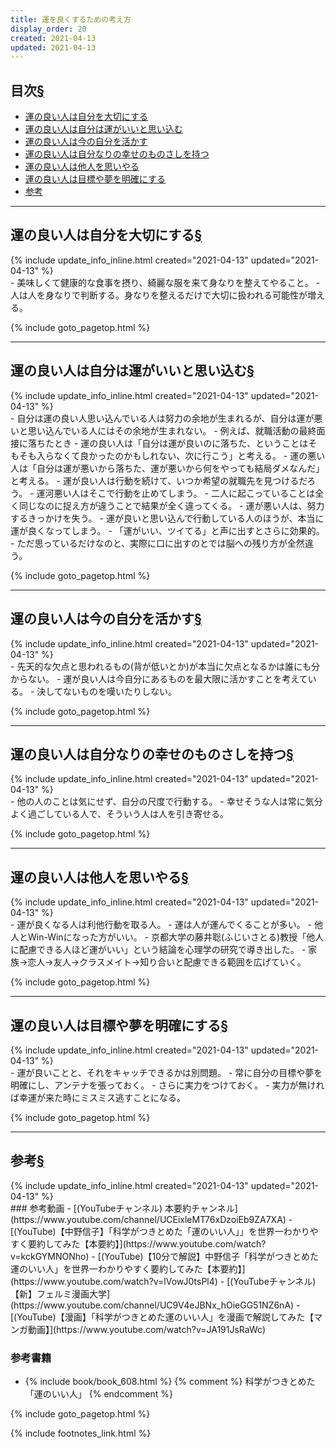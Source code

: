 ```yaml
---
title: 運を良くするための考え方
display_order: 20
created: 2021-04-13
updated: 2021-04-13
---
```


## <a name="index">目次</a><a href="#目次">§</a>

<ul id="index_ul">
<li><a href="#lucky-people-take-care-of-themselves">運の良い人は自分を大切にする</a></li>
<li><a href="#lucky-people-believe-they-are-lucky">運の良い人は自分は運がいいと思い込む</a></li>
<li><a href="#lucky-people-make-the-most-of-what-they-have">運の良い人は今の自分を活かす</a></li>
<li><a href="#lucky-people-have-their-own-measure-of-happiness">運の良い人は自分なりの幸せのものさしを持つ</a></li>
<li><a href="#lucky-people-are-considerate-of-others">運の良い人は他人を思いやる</a></li>
<li><a href="#lucky-people-have-clear-goals-and-dreams">運の良い人は目標や夢を明確にする</a></li>
<li><a href="#reference">参考</a></li>
</ul>

* * *
## <a name="lucky-people-take-care-of-themselves">運の良い人は自分を大切にする</a><a href="#lucky-people-take-care-of-themselves">§</a>
<div class="chapter-updated">{% include update_info_inline.html created="2021-04-13" updated="2021-04-13" %}</div>
- 美味しくて健康的な食事を摂り、綺麗な服を来て身なりを整えてやること。
- 人は人を身なりで判断する。身なりを整えるだけで大切に扱われる可能性が増える。

{% include goto_pagetop.html %}

* * *
## <a name="lucky-people-believe-they-are-lucky">運の良い人は自分は運がいいと思い込む</a><a href="#lucky-people-believe-they-are-lucky">§</a>
<div class="chapter-updated">{% include update_info_inline.html created="2021-04-13" updated="2021-04-13" %}</div>
- 自分は運の良い人思い込んでいる人は努力の余地が生まれるが、自分は運が悪いと思い込んでいる人にはその余地が生まれない。
  - 例えば、就職活動の最終面接に落ちたとき
    - 運の良い人は「自分は運が良いのに落ちた、ということはそもそも入らなくて良かったのかもしれない、次に行こう」と考える。
    - 運の悪い人は「自分は運が悪いから落ちた、運が悪いから何をやっても結局ダメなんだ」と考える。
    - 運が良い人は行動を続けて、いつか希望の就職先を見つけるだろう。
    - 運河悪い人はそこで行動を止めてしまう。
    - 二人に起こっていることは全く同じなのに捉え方が違うことで結果が全く違ってくる。
  - 運が悪い人は、努力するきっかけを失う。
  - 運が良いと思い込んで行動している人のほうが、本当に運が良くなってしまう。
- 「運がいい、ツイてる」と声に出すとさらに効果的。
  - ただ思っているだけなのと、実際に口に出すのとでは脳への残り方が全然違う。

{% include goto_pagetop.html %}

* * *
## <a name="lucky-people-make-the-most-of-what-they-have">運の良い人は今の自分を活かす</a><a href="#lucky-people-make-the-most-of-what-they-have">§</a>
<div class="chapter-updated">{% include update_info_inline.html created="2021-04-13" updated="2021-04-13" %}</div>
- 先天的な欠点と思われるもの(背が低いとか)が本当に欠点となるかは誰にも分からない。
- 運が良い人は今自分にあるものを最大限に活かすことを考えている。
- 決してないものを嘆いたりしない。

{% include goto_pagetop.html %}

* * *
## <a name="lucky-people-have-their-own-measure-of-happiness">運の良い人は自分なりの幸せのものさしを持つ</a><a href="#lucky-people-have-their-own-measure-of-happiness">§</a>
<div class="chapter-updated">{% include update_info_inline.html created="2021-04-13" updated="2021-04-13" %}</div>
- 他の人のことは気にせず、自分の尺度で行動する。
- 幸せそうな人は常に気分よく過ごしている人で、そういう人は人を引き寄せる。

{% include goto_pagetop.html %}

* * *
## <a name="lucky-people-are-considerate-of-others">運の良い人は他人を思いやる</a><a href="#lucky-people-are-considerate-of-others">§</a>
<div class="chapter-updated">{% include update_info_inline.html created="2021-04-13" updated="2021-04-13" %}</div>
- 運が良くなる人は利他行動を取る人。
- 運は人が運んでくることが多い。
- 他人とWin-Winになった方がいい。
- 京都大学の藤井聡(ふじいさとる)教授「他人に配慮できる人ほど運がいい」という結論を心理学の研究で導き出した。
- 家族→恋人→友人→クラスメイト→知り合いと配慮できる範囲を広げていく。

{% include goto_pagetop.html %}

* * *
## <a name="lucky-people-have-clear-goals-and-dreams">運の良い人は目標や夢を明確にする</a><a href="#lucky-people-have-clear-goals-and-dreams">§</a>
<div class="chapter-updated">{% include update_info_inline.html created="2021-04-13" updated="2021-04-13" %}</div>
- 運が良いことと、それをキャッチできるかは別問題。
  - 常に自分の目標や夢を明確にし、アンテナを張っておく。
- さらに実力をつけておく。
  - 実力が無ければ幸運が来た時にミスミス逃すことになる。

{% include goto_pagetop.html %}

* * *
## <a name="reference">参考</a><a href="#reference">§</a>
<div class="chapter-updated">{% include update_info_inline.html created="2021-04-13" updated="2021-04-13" %}</div>
### 参考動画
- [(YouTubeチャンネル) 本要約チャンネル](https://www.youtube.com/channel/UCEixleMT76xDzoiEb9ZA7XA)
  - [(YouTube)【中野信子】「科学がつきとめた「運のいい人」」を世界一わかりやすく要約してみた【本要約】](https://www.youtube.com/watch?v=kckGYMNONho)
  - [(YouTube)【10分で解説】中野信子「科学がつきとめた運のいい人」を世界一わかりやすく要約してみた【本要約】](https://www.youtube.com/watch?v=lVowJ0tsPl4)
- [(YouTubeチャンネル) 【新】フェルミ漫画大学](https://www.youtube.com/channel/UC9V4eJBNx_hOieGG51NZ6nA)
  - [(YouTube)【漫画】「科学がつきとめた運のいい人」を漫画で解説してみた【マンガ動画】](https://www.youtube.com/watch?v=JA191JsRaWc)

### 参考書籍
- {% include book/book_608.html %} {% comment %} 科学がつきとめた「運のいい人」 {% endcomment %}

{% include goto_pagetop.html %}

{% include footnotes_link.html %}
